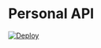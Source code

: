 # Personal API
<a href="https://heroku.com/deploy?template=https://github.com/nikhilnayak98/api/tree/master">
  <img src="https://www.herokucdn.com/deploy/button.svg" alt="Deploy">
</a>
